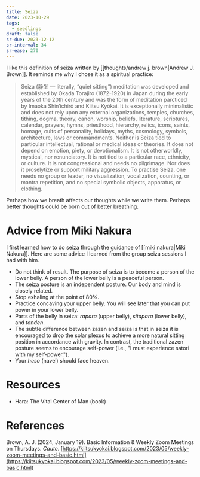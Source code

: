 ```yaml
---
title: Seiza
date: 2023-10-29
tags:
  - seedlings
draft: false
sr-due: 2023-12-12
sr-interval: 34
sr-ease: 270
---
```

I like this definition of seiza written by [[thoughts/andrew j. brown|Andrew J. Brown]]. It reminds me why I chose it as a spiritual practice:

>Seiza (静坐 — literally, “quiet sitting”) meditation was developed and established by Okada Torajiro (1872-1920) in Japan during the early years of the 20th century and was the form of meditation parcticed by Imaoka Shin’ichirō and Kiitsu Kyōkai. It is exceptionally minimalistic and does not rely upon any external organizations, temples, churches, tithing, dogma, theory, canon, worship, beliefs, literature, scriptures, calendar, prayers, hymns, priesthood, hierarchy, relics, icons, saints, homage, cults of personality, holidays, myths, cosmology, symbols, architecture, laws or commandments. Neither is Seiza tied to particular intellectual, rational or medical ideas or theories. It does not depend on emotion, piety, or devotionalism. It is not otherworldly, mystical, nor renunciatory. It is not tied to a particular race, ethnicity, or culture. It is not congressional and needs no pilgrimage. Nor does it proselytize or support military aggression. To practise Seiza, one needs no group or leader, no visualization, vocalization, counting, or mantra repetition, and no special symbolic objects, apparatus, or clothing.

Perhaps how we breath affects our thoughts while we write them. Perhaps better thoughts could be born out of better breathing.

# Advice from Miki Nakura

I first learned how to do seiza through the guidance of [[miki nakura|Miki Nakura]]. Here are some advice I learned from the group seiza sessions I had with him.

- Do not think of result. The purpose of seiza is to become a person of the lower belly. A person of the lower belly is a peaceful person.
- The seiza posture is an independent posture. Our body and mind is closely related.
- Stop exhaling at the point of 80%.
- Practice concaving your upper belly. You will see later that you can put power in your lower belly.
- Parts of the belly in seiza: *rapara* (upper belly), *sitapara* (lower belly), and *tanden*.
- The subtle difference between zazen and seiza is that in seiza it is encouraged to drop the solar plexus to achieve a more natural sitting position in accordance with gravity. In contrast, the traditional zazen posture seems to encourage self-power (i.e., "I must experience satori with my self-power.").
- Your *heso* (navel) should face heaven.

# Resources

- Hara: The Vital Center of Man (book)

# References

Brown, A. J. (2024, January 19). Basic Information & Weekly Zoom Meetings on Thursdays. _Caute_. [https://kiitsukyokai.blogspot.com/2023/05/weekly-zoom-meetings-and-basic.html](https://kiitsukyokai.blogspot.com/2023/05/weekly-zoom-meetings-and-basic.html)